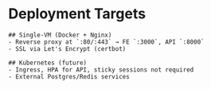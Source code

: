 # Deployment Targets

    ## Single-VM (Docker + Nginx)
    - Reverse proxy at `:80/:443` → FE `:3000`, API `:8000`
    - SSL via Let's Encrypt (certbot)

    ## Kubernetes (future)
    - Ingress, HPA for API, sticky sessions not required
    - External Postgres/Redis services
